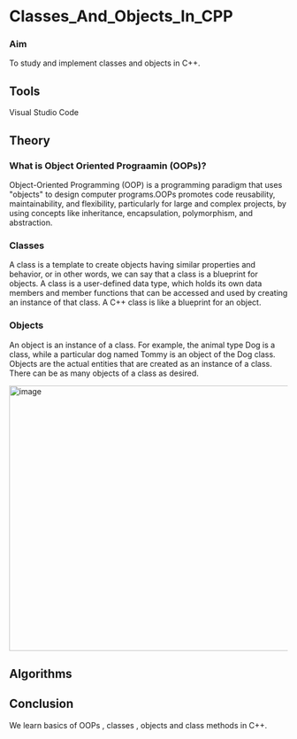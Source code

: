 # Classes_And_Objects_In_CPP
### Aim
To study and implement classes and objects in C++.
## Tools 
Visual Studio Code
## Theory
### What is Object Oriented Prograamin (OOPs)?
Object-Oriented Programming (OOP) is a programming paradigm that uses "objects" to design computer programs.OOPs promotes code reusability, maintainability, and flexibility, particularly for large and complex projects, by using concepts like inheritance, encapsulation, polymorphism, and abstraction. 
### Classes
A class is a template to create objects having similar properties and behavior, or in other words, we can say that a class is a blueprint for objects.
A class is a user-defined data type, which holds its own data members and member functions that can be accessed and used by creating an instance of that class. A C++ class is like a blueprint for an object.
### Objects
An object is an instance of a class. For example, the animal type Dog is a class, while a particular dog named Tommy is an object of the Dog class.
Objects are the actual entities that are created as an instance of a class. There can be as many objects of a class as desired.

<img width="1050" height="479" alt="image" src="https://github.com/user-attachments/assets/14b5c841-2503-4d68-9f86-38eafe56c20e" />

## Algorithms
## Conclusion 
We learn basics of OOPs , classes , objects and class methods in C++.
